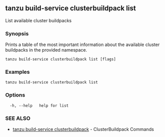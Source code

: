 ## tanzu build-service clusterbuildpack list

List available cluster buildpacks

### Synopsis

Prints a table of the most important information about the available cluster buildpacks in the provided namespace.


```
tanzu build-service clusterbuildpack list [flags]
```

### Examples

```
tanzu build-service clusterbuildpack list
```

### Options

```
  -h, --help   help for list
```

### SEE ALSO

* [tanzu build-service clusterbuildpack](tanzu_build-service_clusterbuildpack.md)	 - ClusterBuildpack Commands

